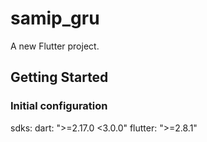# samip_gru

A new Flutter project.

## Getting Started

### Initial configuration 
sdks:
dart: ">=2.17.0 <3.0.0"
flutter: ">=2.8.1"